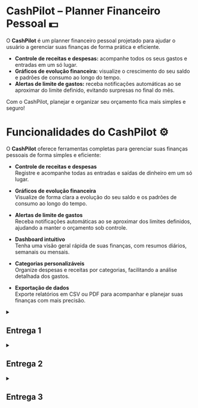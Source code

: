 # CashPilot – Planner Financeiro Pessoal 💵

O **CashPilot** é um planner financeiro pessoal projetado para ajudar o usuário a gerenciar suas finanças de forma prática e eficiente.

- **Controle de receitas e despesas:** acompanhe todos os seus gastos e entradas em um só lugar.
- **Gráficos de evolução financeira:** visualize o crescimento do seu saldo e padrões de consumo ao longo do tempo.
- **Alertas de limite de gastos:** receba notificações automáticas ao se aproximar do limite definido, evitando surpresas no final do mês.

Com o CashPilot, planejar e organizar seu orçamento fica mais simples e seguro!

# Funcionalidades do CashPilot ⚙️

O **CashPilot** oferece ferramentas completas para gerenciar suas finanças pessoais de forma simples e eficiente:

- **Controle de receitas e despesas**  
  Registre e acompanhe todas as entradas e saídas de dinheiro em um só lugar.

- **Gráficos de evolução financeira**  
  Visualize de forma clara a evolução do seu saldo e os padrões de consumo ao longo do tempo.

- **Alertas de limite de gastos**  
  Receba notificações automáticas ao se aproximar dos limites definidos, ajudando a manter o orçamento sob controle.

- **Dashboard intuitivo**  
  Tenha uma visão geral rápida de suas finanças, com resumos diários, semanais ou mensais.

- **Categorias personalizáveis**  
  Organize despesas e receitas por categorias, facilitando a análise detalhada dos gastos.

- **Exportação de dados**  
  Exporte relatórios em CSV ou PDF para acompanhar e planejar suas finanças com mais precisão.

<details>
  <summary><h2><strong>Entrega 1</strong></h2></summary>
  <br>
  
  O objetivo desta primeira entrega é apresentar um vislumbre das fases iniciais do projeto CashPilot. Demonstramos parte de suas funcionalidades e os caminhos de evolução, já que aprimorar a experiência do usuário será fundamental para o desenvolvimento do site. Essa base servirá como ponto de partida para a evolução do nosso trabalho, permitindo ajustes e novas implementações nas próximas etapas.
  <br>
  <br>
  <p align="center">
   <a href="https://cesarfds.atlassian.net/jira/software/projects/SCRUM/boards/1">
      <img src="https://img.shields.io/badge/JIRA-0052CC?style=for-the-badge&logo=jira&logoColor=white" />
    </a>
    <a href="https://youtu.be/O7G3wPW-HjM?si=md9pXXGCMA7W5p4t">
      <img src="https://img.shields.io/badge/Screencast-FF0000?style=for-the-badge&logo=youtube&logoColor=white" />
    </a>
    <a href="https://www.figma.com/design/5iTcOj2skLUvP1pFgdR35E/FDS?node-id=0-1&p=f&t=iT2JsHCikoR84sHs-0">
      <img src="https://img.shields.io/badge/FIGMA%20-purple?style=for-the-badge&logo=figma&logoColor=white" />
    </a>
    <a href="https://docs.google.com/document/d/1jlijs0xrzeV-NPM4gUgBaVw4Q3xnFqAh9eT5GulHkhc/edit?usp=sharing">
      <img src="https://img.shields.io/badge/Histórias-blue?style=for-the-badge&logo=google-docs&logoColor=white" />
    </a>
</a>
    
  </p>

### Quadro

![Quadro no Jira mostrando as histórias em prototipação](fotos_do_readme/y.png)
![Quadro no Jira mostrando as histórias adicionais em prototipação](fotos_do_readme/x.png)

### Backlog

![Tela do backlog no Jira com as histórias de usuário organizadas por sprint](fotos_do_readme/image.png)

</details>

<details>
  <summary><h2><strong>Entrega 2</strong></h2></summary>
  <br>
  
  Dando continuidade ao projeto, iniciamos sua execução de forma prática. Nosso foco, durante esta entrega, foi utilizar quatro histórias de usuário previamente definidas pelo grupo:

  - Login e Cadastro do usuário
  - Registrar nova receita
  - Registrar nova despesa
  - Categorias de despesas

  Nesta etapa, tivemos um primeiro entendimento do potencial do projeto ao colocarmos em prática a primeira entrega, o que nos preparou de forma mais sólida para o desenvolvimento das próximas fases.
  <br>
  <br>
  <p align="center">
    
  <a href="https://cesarfds.atlassian.net/jira/software/projects/SCRUM/boards/1">
      <img src="https://img.shields.io/badge/JIRA-0052CC?style=for-the-badge&logo=jira&logoColor=white" />
  </a>
    
  <a href="https://youtu.be/fAFpzl_m-mw">
    <img src="https://img.shields.io/badge/Screencast-FF0000?style=for-the-badge&logo=youtube&logoColor=white" />
    
  </a>

  <a href="https://cashpilot-dhawgwfjhvd4fvgu.brazilsouth-01.azurewebsites.net/users/login/">
    <img src="https://img.shields.io/badge/Deployment-FF0000?style=for-the-badge&logo=youtube&logoColor=white" />
    
  </a>

### Quadro

![Quadro](https://github.com/user-attachments/assets/3095d0c7-04fb-4580-a294-1c9828826b9f)

### Deployment:

  O deploy pode ser visto através do link fornecido anteriormente. Para entrar no CashPilot, devem ser fornecidos o nome do usuário e a senha. Caso ainda não os tenha, deve ser feito antes o cadastro. Acessado o CashPilot, a tela inicial mostrará o saldo atual e quatro opções: Nova Receita, Nova Despesa, Gráficos e Movimentações Financeiras. Para adicionar uma nova receita, o usuário deve informar sua descrição, valor e data. Já na aba de adicionar nova despesa, o usuário deve colocar como descrição uma das categorias pré-definidas e, assim como fez com a receita, adicionar seu valor e data. Quanto a parte de gráficos, quatro estão disponíveis: o primeiro que mostra o saldo (positivo ou negativo) por mês, o segundo que mostra o saldo líquido, o terceiro que mostra as entradas e saídas do mês atual e o quarto e último, que mostra as saídas por categoria. Por fim, na parte de movimentações financeiras, está disponível um extrato contendo as entradas e saídas e suas descrições, valores e datas.

### Relato da programação em par:

**Dupla:** 
- Bernardo Leão
- André Borges

A programação em dupla foi feita da seguinte maneira, Bernardo começava a fazer o código enquando André tentava perceber algum possível erro. André também ficava comentando possíveis melhorias e relatava pontos com uma ótica diferente acerca do código.

**Membros:** 
- Luiz Eduardo
- Bernardo Leão
- André Borges
- Vinicius Gomes
- Júlio

Trabalhando em cojunto desenvolvemos a parte do backend para as páginas de login e logout, de forma que Bernardo e Luiz Eduardo escreveram o código enquanto os outros assumiram a função de corretores do código e propuseram comentários de melhorias.

**Membros:**
- Rodrigo Paiva
- Felipe Braz
- Pedro Canel

Pedro ficou responsável pela criação da base do html, além de ajudar Rodrigo na criação das páginas html e css do Cash Pilot. Enquanto isso, Felipe revisou todas as páginas e incrementou elas, melhorando ainda mais o design e funcionalidade de cada uma. 

  </p>

</details>

<details>
  <summary><h2><strong>Entrega 3</strong></h2></summary>
  <br>

   Nesta terceira etapa da entrega, demos continuidade a execução prática do projeto, sendo implementadas as seguintes histórias:
   
   - visualizar gráficos de evolução financeira
   - visualizar dashboard contendo extratos financeiros
   - exportar dados em CSV ou PDF.

  <br>
  <br>
  <p align="center">
    
  <a href="https://cesarfds.atlassian.net/jira/software/projects/SCRUM/boards/1">
      <img src="https://img.shields.io/badge/JIRA-0052CC?style=for-the-badge&logo=jira&logoColor=white" />
  </a>
    
  <a href="https://youtu.be/fAFpzl_m-mw">
    <img src="https://img.shields.io/badge/Screencast-FF0000?style=for-the-badge&logo=youtube&logoColor=white" />
    
  </a>

  <a href="https://cashpilot-dhawgwfjhvd4fvgu.brazilsouth-01.azurewebsites.net/users/login/">
    <img src="https://img.shields.io/badge/Deployment-FF0000?style=for-the-badge&logo=youtube&logoColor=white" />
    
  </a>

### Quadro



### Deployment:

  Nesta terceira etapa, o deploy do CashPilot foi atualizado com novas funcionalidades que aprimoram a experiência do usuário e ampliam as formas de visualização e análise financeira. Agora, é possível visualizar gráficos de evolução financeira, permitindo acompanhar o desempenho ao longo do tempo de maneira clara e intuitiva. Além disso, foi implementado um dashboard com extratos financeiros, reunindo as principais informações de receitas e despesas em um só lugar, de forma organizada e acessível. Por fim, foi adicionada a opção de exportar dados em formato CSV ou PDF, possibilitando ao usuário salvar e compartilhar suas movimentações financeiras fora da aplicação.

### Relato da programação em par:

**Dupla:** 
- Bernardo Leão
- André Borges

Semelhante a estratégia de trabalho em equipe da entrega 2, a programação em dupla foi feita de tal maneira que Bernardo fez o código enquando André fazia possíveis correções no código.

**Membros:** 
- Luiz Eduardo
- Bernardo Leão
- André Borges

Bernardo e Luiz Eduardo escreveram o código enquanto André fazia correções e dava ideias de melhorias.

**Membros:** 
- Felipe Braz
- Pedro Canel

Pedro ficou responsável pela criação da base do html. Enquanto isso, Felipe revisou todas as páginas e incrementou elas, melhorando ainda mais o design e funcionalidade de cada uma.

**Membros:**
- Júlio
- Vinicius Gomes
- Rodrigo Paiva

Ficaram responsáveis pela atualização tanto do Jira, quanto do Readme.

  </p>

</details>
